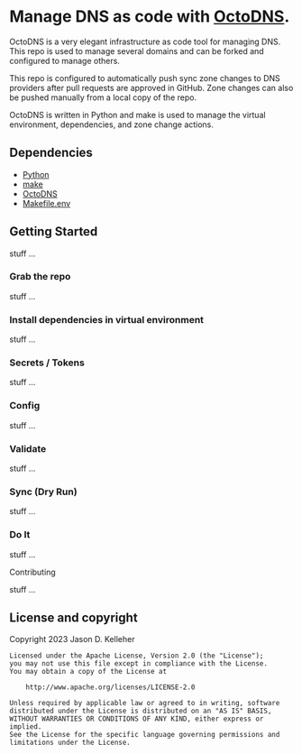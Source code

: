 # Manage DNS as code with [OctoDNS](https://github.com/octodns/octodns).

OctoDNS is a very elegant infrastructure as code tool for managing DNS. This repo is used to manage several domains and can be forked and configured to manage others.

This repo is configured to automatically push sync zone changes to DNS providers after pull requests are approved in GitHub. Zone changes can also be pushed manually from a local copy of the repo.

OctoDNS is written in Python and make is used to manage the virtual environment, dependencies, and zone change actions.


## Dependencies
- [Python](https://www.python.org/)
- [make](https://en.wikipedia.org/wiki/Make_(software))
- [OctoDNS](https://github.com/octodns/octodns)
- [Makefile.env](https://github.com/sio/Makefile.venv)



## Getting Started

stuff ...


### Grab the repo

stuff ...


### Install dependencies in virtual environment

stuff ...


### Secrets / Tokens

stuff ...


### Config

stuff ...


### Validate

stuff ...


### Sync (Dry Run)

stuff ...


### Do It

stuff ...


Contributing

stuff ...


## License and copyright

Copyright 2023 Jason D. Kelleher

    Licensed under the Apache License, Version 2.0 (the "License");
    you may not use this file except in compliance with the License.
    You may obtain a copy of the License at

        http://www.apache.org/licenses/LICENSE-2.0

    Unless required by applicable law or agreed to in writing, software
    distributed under the License is distributed on an "AS IS" BASIS,
    WITHOUT WARRANTIES OR CONDITIONS OF ANY KIND, either express or implied.
    See the License for the specific language governing permissions and
    limitations under the License.
